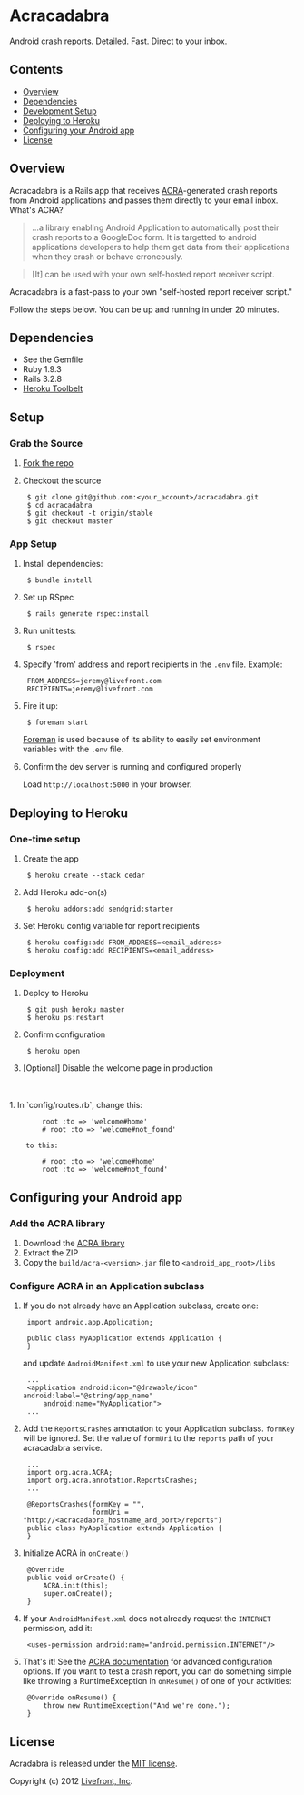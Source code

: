 # Acracadabra

Android crash reports. Detailed. Fast. Direct to your inbox.


## Contents

* [Overview](#overview)
* [Dependencies](#dependencies)
* [Development Setup](#setup)
* [Deploying to Heroku](#deployment)
* [Configuring your Android app](#android-config)
* [License](#license)

<a name="overview"></a>
## Overview

Acracadabra is a Rails app that receives [ACRA](https://github.com/ACRA/acra)-generated crash reports from Android applications and passes them directly to your email inbox. What's ACRA?

> ...a library enabling Android Application to automatically post their crash reports to a GoogleDoc form. It is targetted to android applications developers to help them get data from their applications when they crash or behave erroneously.

> [It] can be used with your own self-hosted report receiver script.

Acracadabra is a fast-pass to your own "self-hosted report receiver script."

Follow the steps below. You can be up and running in under 20 minutes.

<a name="dependencies"></a>
## Dependencies

* See the Gemfile
* Ruby 1.9.3
* Rails 3.2.8
* [Heroku Toolbelt](https://toolbelt.heroku.com/)

<a name="setup"></a>
## Setup

### Grab the Source

1. [Fork the repo](https://github.com/livefront/acracadabra/fork_select)

2. Checkout the source

        $ git clone git@github.com:<your_account>/acracadabra.git
        $ cd acracadabra
        $ git checkout -t origin/stable
        $ git checkout master

### App Setup

1. Install dependencies:

        $ bundle install

2. Set up RSpec

        $ rails generate rspec:install  

3. Run unit tests:

        $ rspec

4. Specify 'from' address and report recipients in the `.env` file.  Example:

        FROM_ADDRESS=jeremy@livefront.com
        RECIPIENTS=jeremy@livefront.com

5. Fire it up:

        $ foreman start

    [Foreman](https://github.com/ddollar/foreman) is used because of its ability to easily set environment variables with the `.env` file. 

5. Confirm the dev server is running and configured properly

    Load `http://localhost:5000` in your browser.

<a name="deployment"></a>
## Deploying to Heroku

### One-time setup

1. Create the app

        $ heroku create --stack cedar

1. Add Heroku add-on(s)

        $ heroku addons:add sendgrid:starter

2. Set Heroku config variable for report recipients

        $ heroku config:add FROM_ADDRESS=<email_address>
        $ heroku config:add RECIPIENTS=<email_address>

### Deployment

1. Deploy to Heroku

        $ git push heroku master
        $ heroku ps:restart

2. Confirm configuration

        $ heroku open

3. [Optional] Disable the welcome page in production
<br />
<br />
    1. In `config/routes.rb`, change this:

            root :to => 'welcome#home'
            # root :to => 'welcome#not_found'

        to this:

            # root :to => 'welcome#home'
            root :to => 'welcome#not_found'
            
<a name="android-config"></a>
## Configuring your Android app

### Add the ACRA library

1. Download the [ACRA library](https://github.com/ACRA/acra/downloads)
1. Extract the ZIP
1. Copy the `build/acra-<version>.jar` file to `<android_app_root>/libs`

### Configure ACRA in an Application subclass

1. If you do not already have an Application subclass, create one:  

        import android.app.Application;

        public class MyApplication extends Application {
        }
    and update `AndroidManifest.xml` to use your new Application subclass:
       
        ...
        <application android:icon="@drawable/icon" android:label="@string/app_name"
            android:name="MyApplication">
        ...

2. Add the `ReportsCrashes` annotation to your Application subclass.  `formKey` will be ignored. Set the value of `formUri` to the `reports` path of your acracadabra service.

        ...
        import org.acra.ACRA;
        import org.acra.annotation.ReportsCrashes;
        ...

        @ReportsCrashes(formKey = "",
                        formUri = "http://<acracadabra_hostname_and_port>/reports")
        public class MyApplication extends Application {
        }

3. Initialize ACRA in `onCreate()`
  
        @Override
        public void onCreate() {
            ACRA.init(this);
            super.onCreate();
        }

4. If your `AndroidManifest.xml` does not already request the `INTERNET` permission, add it:

        <uses-permission android:name="android.permission.INTERNET"/>

5. That's it!  See the <a href="https://code.google.com/p/acra/wiki/BasicSetup">ACRA documentation</a> for advanced configuration options. If you want to test a crash report, you can do something simple like throwing a RuntimeException in `onResume()` of one of your activities:

        @Override onResume() {
            throw new RuntimeException("And we're done.");
        }

<a href="#license"></a>
## License

Acradabra is released under the [MIT license](www.opensource.org/licenses/MIT).      

Copyright (c) 2012 [Livefront, Inc](http://livefront.com).  
